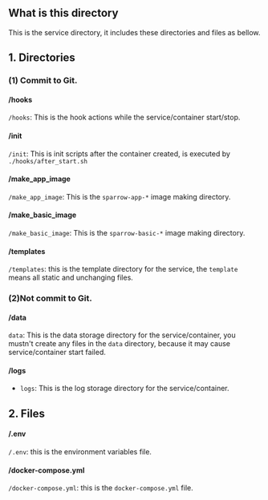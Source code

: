 ## What is this directory
This is the service directory, it includes these directories and files as bellow.

## 1. Directories

### (1) Commit to Git.

#### /hooks

```/hooks```: This is the hook actions while the service/container start/stop.

#### /init

```/init```: This is init scripts after the container created, is executed by ```./hooks/after_start.sh```

#### /make_app_image
```/make_app_image```: This is the ```sparrow-app-*``` image making directory.

#### /make_basic_image
```/make_basic_image```: This is the ```sparrow-basic-*``` image making directory.

#### /templates
```/templates```: this is the template directory for the service, the ```template``` means all static and unchanging files.

### (2)Not commit to Git.

#### /data
```data```: This is the data storage directory for the service/container, you mustn't create any files in the ```data``` directory, because it may cause service/container start failed.

#### /logs
- ```logs```: This is the log storage directory for the service/container.

## 2. Files

#### /.env
```/.env```: this is the environment variables file.

#### /docker-compose.yml
```/docker-compose.yml```: this is the ```docker-compose.yml``` file.

